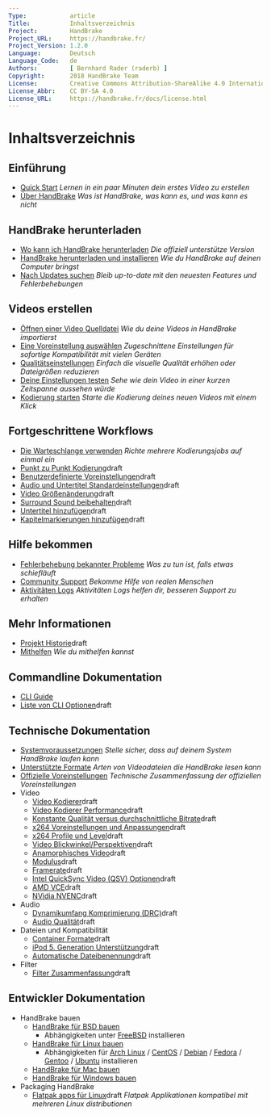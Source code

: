 ```yaml
---
Type:            article
Title:           Inhaltsverzeichnis
Project:         HandBrake
Project_URL:     https://handbrake.fr/
Project_Version: 1.2.0
Language:        Deutsch
Language_Code:   de
Authors:         [ Bernhard Rader (raderb) ]
Copyright:       2018 HandBrake Team
License:         Creative Commons Attribution-ShareAlike 4.0 International
License_Abbr:    CC BY-SA 4.0
License_URL:     https://handbrake.fr/docs/license.html
---
```


Inhaltsverzeichnis
=================

## Einführung

- [Quick Start](introduction/quick-start.html)
  *Lernen in ein paar Minuten dein erstes Video zu erstellen*
- [Über HandBrake](introduction/about.html)
  *Was ist HandBrake, was kann es, und was kann es nicht*


## HandBrake herunterladen

- [Wo kann ich HandBrake herunterladen](get-handbrake/where-to-get-handbrake.html)
  *Die offiziell unterstütze Version*
- [HandBrake herunterladen und installieren](get-handbrake/download-and-install.html)
  *Wie du HandBrake auf deinen Computer bringst*
- [Nach Updates suchen](get-handbrake/check-for-updates.html)
  *Bleib up-to-date mit den neuesten Features und Fehlerbehebungen*


## Videos erstellen

- [Öffnen einer Video Quelldatei](workflow/open-video-source.html)
  *Wie du deine Videos in HandBrake importierst*
- [Eine Voreinstellung auswählen](workflow/select-preset.html)
  *Zugeschnittene Einstellungen für sofortige Kompatibilität mit vielen Geräten*
- [Qualitätseinstellungen](workflow/adjust-quality.html)
  *Einfach die visuelle Qualität erhöhen oder Dateigrößen reduzieren*
- [Deine Einstellungen testen](workflow/preview-settings.html)
  *Sehe wie dein Video in einer kurzen Zeitspanne aussehen würde*
- [Kodierung starten](workflow/start-encoding.html)
  *Starte die Kodierung deines neuen Videos mit einem Klick*


## Fortgeschrittene Workflows

- [Die Warteschlange verwenden](advanced/queue.html)
  *Richte mehrere Kodierungsjobs auf einmal ein*
- [Punkt zu Punkt Kodierung](advanced/point-to-point.html)<span class="notice draft"><span>draft</span></span>
- [Benutzerdefinierte Voreinstellungen](advanced/custom-presets.html)<span class="notice draft"><span>draft</span></span>
- [Audio und Untertitel Standardeinstellungen](advanced/audio-subtitle-defaults.html)<span class="notice draft"><span>draft</span></span>
- [Video Größenänderung](advanced/resizing-video.html)<span class="notice draft"><span>draft</span></span>
- [Surround Sound beibehalten](advanced/surround-sound.html)<span class="notice draft"><span>draft</span></span>
- [Untertitel hinzufügen](advanced/subtitles.html)<span class="notice draft"><span>draft</span></span>
- [Kapitelmarkierungen hinzufügen](advanced/chapter-markers.html)<span class="notice draft"><span>draft</span></span>

<!-- - [Managing Audio Tracks](advanced/managing-audio.html) -->
<!-- - [Post-processing metadata](advanced/post-processing.html) -->


<!-- ## Restoration and enhancement

- Common video problems
  - Cropping, Black bars at top/bottom or sides
  - Combing effects caused by interlacing or telecine
    - Detelecine filter
    - Decomb filter vs. Deinterlace filter
    - Bob mode and frame rates, motion
  - Noise (grainy appearance and/or color splotches)
    - Denoise filters: NLMeans and HQDN3D
  - Blocky picture
    - Deblock filter
  - Stretched picture (too wide or too tall)
    - Scaling and anamorphic
- Common audio problems
  - Volume level too low
  - Dynamics too wide (soft whispers, loud booms)
-->

<!-- ## Advanced workflows part 2

- [Understanding source types](advanced/video-sources.html)<span class="notice draft"><span>draft</span></span>
- [Selecting a container format and encoders](advanced/containers.html)<span class="notice draft"><span>draft</span></span>
- [Selecting a video angle](advanced/video-angles.html)<span class="notice draft"><span>draft</span></span>
- [Working with frame rates](advanced/frame-rates.html)<span class="notice draft"><span>draft</span></span>
- [Adjusting audio quality](advanced/audio-quality.html)<span class="notice draft"><span>draft</span></span>
- [Progressive download support](advanced/web-optimised.html)<span class="notice draft"><span>draft</span></span>
- [Compatibility with legacy devices](advanced/old-ipod-support.html)<span class="notice draft"><span>draft</span></span>
- [Automatically naming files](advanced/automatic-file-naming.html)<span class="notice draft"><span>draft</span></span>
-->

## Hilfe bekommen

- [Fehlerbehebung bekannter Probleme](help/troubleshooting-common-issues.html)
  *Was zu tun ist, falls etwas schiefläuft*
- [Community Support](help/community-support.html)
  *Bekomme Hilfe von realen Menschen*
- [Aktivitäten Logs](help/activity-log.html)
  *Aktivitäten Logs helfen dir, besseren Support zu erhalten*


## Mehr Informationen

- [Projekt Historie](about/history.html)<span class="notice draft"><span>draft</span></span>
- [Mithelfen](contributing/contribute.html)
  *Wie du mithelfen kannst*

## Commandline Dokumentation

- [CLI Guide](cli/cli-command-line-reference.html)
- [Liste von CLI Optionen](cli/cli-options.html)<span class="notice draft"><span>draft</span></span>

## Technische Dokumentation

- [Systemvoraussetzungen](technical/system-requirements.html)
  *Stelle sicher, dass auf deinem System HandBrake laufen kann*
- [Unterstützte Formate](technical/source-formats.html)
  *Arten von Videodateien die HandBrake lesen kann*
- [Offizielle Voreinstellungen](technical/official-presets.html)
  *Technische Zusammenfassung der offiziellen Voreinstellungen*
- Video
  - [Video Kodierer](technical/video-codecs.html)<span class="notice draft"><span>draft</span></span>
  - [Video Kodierer Performance](technical/video-encoding-performance.html)<span class="notice draft"><span>draft</span></span>
  - [Konstante Qualität versus durchschnittliche Bitrate](technical/video-cq-vs-abr.html)<span class="notice draft"><span>draft</span></span>
  - [x264 Voreinstellungen und Anpassungen](technical/video-x264-presets-tunes.html)<span class="notice draft"><span>draft</span></span>
  - [x264 Profile und Level](technical/video-x264-profiles-levels.html)<span class="notice draft"><span>draft</span></span>
  - [Video Blickwinkel/Perspektiven](technical/video-angles.html)<span class="notice draft"><span>draft</span></span>
  - [Anamorphisches Video](technical/anamorphic-guide.html)<span class="notice draft"><span>draft</span></span>
  - [Modulus](technical/modulus.html)<span class="notice draft"><span>draft</span></span>
  - [Framerate](technical/frame-rates.html)<span class="notice draft"><span>draft</span></span>
  - [Intel QuickSync Video (QSV) Optionen](technical/video-qsv-options.html)<span class="notice draft"><span>draft</span></span>
  - [AMD VCE](technical/video-vce.html)<span class="notice draft"><span>draft</span></span>
  - [NVidia NVENC](technical/video-nvenc.html)<span class="notice draft"><span>draft</span></span>
- Audio
  - [Dynamikumfang Komprimierung (DRC)](technical/dynamic-range-compression.html)<span class="notice draft"><span>draft</span></span>
  - [Audio Qualität](technical/audio-quality.html)<span class="notice draft"><span>draft</span></span>
- Dateien und Kompatibilität
  - [Container Formate](technical/containers.html)<span class="notice draft"><span>draft</span></span>
  - [iPod 5. Generation Unterstützung](technical/old-ipod-support.html)<span class="notice draft"><span>draft</span></span>
  - [Automatische Dateibenennung](technical/automatic-file-naming.html)<span class="notice draft"><span>draft</span></span>
- Filter
  - [Filter Zusammenfassung](technical/filters-summary.html)<span class="notice draft"><span>draft</span></span>

<!--
-  [Web optimized](advanced/web-optimised.html)
-  [Video source type](advanced/video-sources.html)
-  Advanced Filter Settings
-  Advanced preferences
-->

## Entwickler Dokumentation

- HandBrake bauen
  - [HandBrake für BSD bauen](developer/build-bsd.html)
    - Abhängigkeiten unter [FreeBSD](developer/install-dependencies-freebsd.html) installieren
  - [HandBrake für Linux bauen](developer/build-linux.html)
    - Abhängigkeiten für [Arch Linux](developer/install-dependencies-arch.html) / [CentOS](developer/install-dependencies-centos.html) / [Debian](developer/install-dependencies-debian.html) / [Fedora](developer/install-dependencies-fedora.html) / [Gentoo](developer/install-dependencies-gentoo.html) / [Ubuntu](developer/install-dependencies-ubuntu.html)
 installieren
  - [HandBrake für Mac bauen](developer/build-mac.html)
  - [HandBrake für Windows bauen](developer/build-windows.html)
- Packaging HandBrake
  - [Flatpak apps für Linux](developer/flatpak-repo.html)<span class="notice draft"><span>draft</span></span>
    *Flatpak Applikationen kompatibel mit mehreren Linux distributionen*

<!-- TODO: link to contributing guide -->
